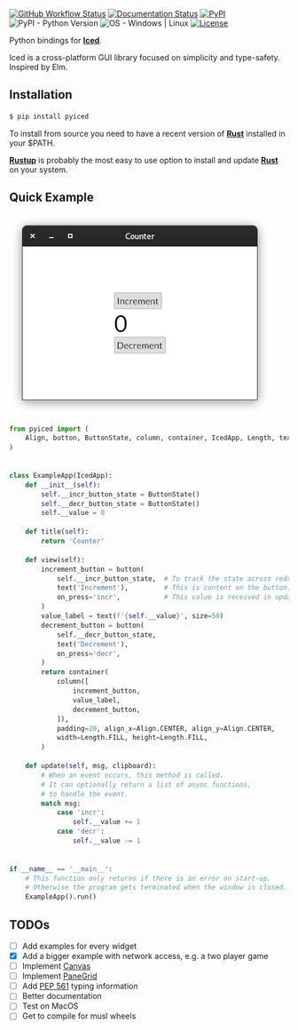 [![GitHub Workflow Status](https://img.shields.io/github/workflow/status/Kijewski/pyiced/CI)](https://github.com/Kijewski/pyiced/actions/workflows/ci.yml)
[![Documentation Status](https://readthedocs.org/projects/pyiced/badge/?version=main)](https://pyiced.readthedocs.io/en/main/)
[![PyPI](https://img.shields.io/pypi/v/pyiced)](https://pypi.org/project/pyiced/)
![PyPI - Python Version](https://img.shields.io/pypi/pyversions/pyiced?color=informational)
![OS - Windows | Linux](https://img.shields.io/badge/os-windows%20|%20linux-informational.svg)
[![License](https://img.shields.io/pypi/l/pyiced?color=informational)](/LICENSES/MIT.txt)

Python bindings for **[Iced](https://github.com/iced-rs/iced)**.

Iced is a cross-platform GUI library focused on simplicity and type-safety. Inspired by Elm.

## Installation

```sh
$ pip install pyiced
```

To install from source you need to have a recent version of [**Rust**](https://www.rust-lang.org/) installed in your $PATH.

[**Rustup**](https://rustup.rs/) is probably the most easy to use option to install and update [**Rust**](https://www.rust-lang.org/) on your system.


## Quick Example

[![](docs/_static/images/examples/Counter.png "Basic example: A counter.")](examples/counter.py)

```py
from pyiced import (
    Align, button, ButtonState, column, container, IcedApp, Length, text,
)


class ExampleApp(IcedApp):
    def __init__(self):
        self.__incr_button_state = ButtonState()
        self.__decr_button_state = ButtonState()
        self.__value = 0

    def title(self):
        return 'Counter'

    def view(self):
        increment_button = button(
            self.__incr_button_state,  # To track the state across redraws.
            text('Increment'),         # This is content on the button.
            on_press='incr',           # This value is received in update().
        )
        value_label = text(f'{self.__value}', size=50)
        decrement_button = button(
            self.__decr_button_state,
            text('Decrement'),
            on_press='decr',
        )
        return container(
            column([
                increment_button,
                value_label,
                decrement_button,
            ]),
            padding=20, align_x=Align.CENTER, align_y=Align.CENTER,
            width=Length.FILL, height=Length.FILL,
        )

    def update(self, msg, clipboard):
        # When an event occurs, this method is called.
        # It can optionally return a list of async functions,
        # to handle the event.
        match msg:
            case 'incr':
                self.__value += 1
            case 'decr':
                self.__value -= 1


if __name__ == '__main__':
    # This function only returns if there is an error on start-up.
    # Otherwise the program gets terminated when the window is closed.
    ExampleApp().run()
```

## TODOs

* [ ] Add examples for every widget
* [x] Add a bigger example with network access, e.g. a two player game
* [ ] Implement [Canvas](https://docs.rs/iced/latest/iced/widget/canvas/struct.Canvas.html)
* [ ] Implement [PaneGrid](https://docs.rs/iced_native/latest/iced_native/widget/pane_grid/struct.PaneGrid.html)
* [ ] Add [PEP 561](https://www.python.org/dev/peps/pep-0561/) typing information
* [ ] Better documentation
* [ ] Test on MacOS
* [ ] Get to compile for musl wheels
